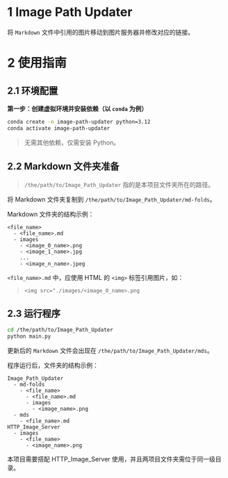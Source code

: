 # 1 Image Path Updater

将 `Markdown` 文件中引用的图片移动到图片服务器并修改对应的链接。

# 2 使用指南

## 2.1 环境配置

**第一步：创建虚拟环境并安装依赖（以 `conda` 为例）**

```bash
conda create -n image-path-updater python=3.12
conda activate image-path-updater
```

> 无需其他依赖，仅需安装 Python。

## 2.2 Markdown 文件夹准备

> `/the/path/to/Image_Path_Updater` 指的是本项目文件夹所在的路径。

将 Markdown 文件夹复制到 `/the/path/to/Image_Path_Updater/md-folds`。

Markdown 文件夹的结构示例：

```
<file_name>
  - <file_name>.md
  - images
    - <image_0_name>.png
    - <image_1_name>.jpg
    ...
    - <image_n_name>.jpeg
```

`<file_name>.md` 中，应使用 HTML 的 `<img>` 标签引用图片，如：

> `<img src="./images/<image_0_name>.png`

## 2.3 运行程序

```bash
cd /the/path/to/Image_Path_Updater
python main.py
```

更新后的 `Markdown` 文件会出现在 `/the/path/to/Image_Path_Updater/mds`。

程序运行后，文件夹的结构示例：

```
Image_Path_Updater
  - md-folds
    - <file_name>
      - <file_name>.md
      - images
        - <image_name>.png
  - mds
    - <file_name>.md
HTTP_Image_Server
  - images
    - <file_name>
      - <image_name>.png
```

本项目需要搭配 HTTP_Image_Server 使用，并且两项目文件夹需位于同一级目录。
